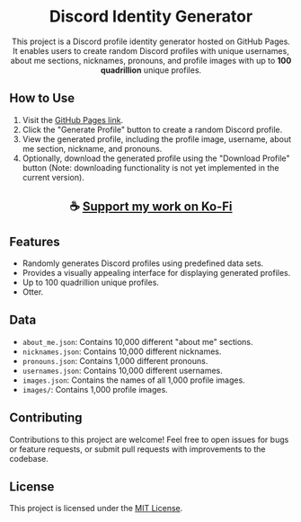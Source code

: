 <div align="center">

# Discord Identity Generator

This project is a Discord profile identity generator hosted on GitHub Pages. 
It enables users to create random Discord profiles with unique usernames, about me sections, nicknames, pronouns, and profile images with up to **100 quadrillion** unique profiles.

</div>

## How to Use

1. Visit the [GitHub Pages link](https://thatsinewave.github.io/Discord-Identity/).
2. Click the "Generate Profile" button to create a random Discord profile.
3. View the generated profile, including the profile image, username, about me section, nickname, and pronouns.
4. Optionally, download the generated profile using the "Download Profile" button (Note: downloading functionality is not yet implemented in the current version).

<div align="center">

## ☕ [Support my work on Ko-Fi](https://ko-fi.com/thatsinewave)

</div>

## Features

- Randomly generates Discord profiles using predefined data sets.
- Provides a visually appealing interface for displaying generated profiles.
- Up to 100 quadrillion unique profiles.
- Otter.

## Data

- `about_me.json`: Contains 10,000 different "about me" sections.
- `nicknames.json`: Contains 10,000 different nicknames.
- `pronouns.json`: Contains 1,000 different pronouns.
- `usernames.json`: Contains 10,000 different usernames.
- `images.json`: Contains the names of all 1,000 profile images.
- `images/`: Contains 1,000 profile images.

## Contributing

Contributions to this project are welcome! Feel free to open issues for bugs or feature requests, or submit pull requests with improvements to the codebase.

## License

This project is licensed under the [MIT License](LICENSE).
